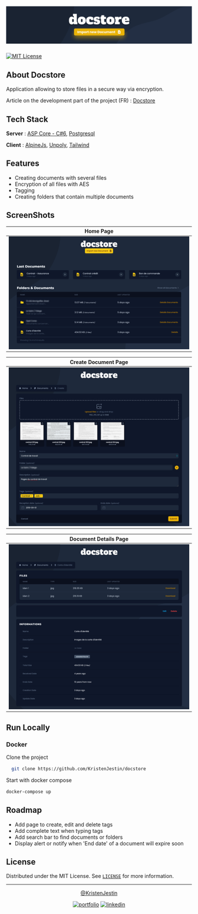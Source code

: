 # ![Banner](./docs/images/banner.png)

[![MIT License](https://img.shields.io/github/license/KristenJestin/docstore.svg?style=for-the-badge)](https://github.com/KristenJestin/docstore/blob/master/LICENSE)

## About Docstore

Application allowing to store files in a secure way via encryption.

Article on the development part of the project (FR) : [Docstore](https://kristenjestin.fr/articles/8-docstore)

## Tech Stack

**Server** : [ASP Core - C#6](https://docs.microsoft.com/fr-fr/aspnet/core/introduction-to-aspnet-core?view=aspnetcore-6.0), [Postgresql](https://www.postgresql.org/)

**Client** : [AlpineJs](https://alpinejs.dev/), [Unpoly](https://unpoly.com/), [Tailwind](https://tailwindcss.com/)

## Features

- Creating documents with several files
- Encryption of all files with AES
- Tagging
- Creating folders that contain multiple documents

## ScreenShots

| Home Page                                 |
| ----------------------------------------- |
| ![Home page](./docs/images/page-home.png) |

| Create Document Page                                             |
| ---------------------------------------------------------------- |
| ![Create Document page](./docs/images/page-documents-create.png) |

| Document Details Page                                              |
| ------------------------------------------------------------------ |
| ![Document details page](./docs/images/page-documents-details.png) |

## Run Locally

### Docker

Clone the project

```bash
  git clone https://github.com/KristenJestin/docstore
```

Start with docker compose

```bash
docker-compose up
```

## Roadmap

- Add page to create, edit and delete tags
- Add complete text when typing tags
- Add search bar to find documents or folders
- Display alert or notify when 'End date' of a document will expire soon

## License

Distributed under the MIT License. See [`LICENSE`](https://github.com/KristenJestin/docstore/blob/master/LICENSE) for more information.

<hr>

<div align="center">

[@KristenJestin](https://www.github.com/KristenJestin)

</div>

<div align="center">

[![portfolio](https://img.shields.io/badge/my_portfolio-ff8226?style=for-the-badge&logo=ko-fi&logoColor=white)](https://kristenjestin.fr)
[![linkedin](https://img.shields.io/badge/linkedin-0A66C2?style=for-the-badge&logo=linkedin&logoColor=white)](https://www.linkedin.com/in/kristen-jestin)

</div>
